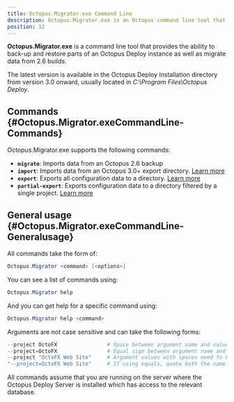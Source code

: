 ```yaml
---
title: Octopus.Migrator.exe Command Line
description: Octopus.Migrator.exe is an Octopus command line tool that provides the ability to back-up and restore parts of an Octopus Deploy instance as well as migrate data from 2.6 builds.
position: 12
---
```


**Octopus.Migrator.exe** is a command line tool that provides the ability to back-up and restore parts of an Octopus Deploy instance as well as migrate data from 2.6 builds.

The latest version is available in the Octopus Deploy installation directory from version 3.0 onward, usually located in *C:\Program Files\Octopus Deploy*.

## Commands {#Octopus.Migrator.exeCommandLine-Commands}

Octopus.Migrator.exe supports the following commands:

- **`migrate`**: Imports data from an Octopus 2.6 backup
- **`import`**: Imports data from an Octopus 3.0+ export directory. [Learn more](/docs/api-and-integration/octopus.migrator.exe-command-line/migrator-import.md)
- **`export`**: Exports all configuration data to a directory. [Learn more](/docs/api-and-integration/octopus.migrator.exe-command-line/migrator-export.md)
- **`partial-export`**: Exports configuration data to a directory filtered by a single project. [Learn more](/docs/api-and-integration/octopus.migrator.exe-command-line/partial-export.md)

## General usage {#Octopus.Migrator.exeCommandLine-Generalusage}

All commands take the form of:

```powershell
Octopus.Migrator <command> [<options>]
```

You can see a list of commands using:

```powershell
Octopus.Migrator help
```

And you can get help for a specific command using:

```powershell
Octopus.Migrator help <command>
```

Arguments are not case sensitive and can take the following forms:

```powershell
--project OctoFX                # Space between argument name and value
--project=OctoFX                # Equal sign between argument name and value
--project "OctoFX Web Site"     # Argument values with spaces need to be quoted
"--project=OctoFX Web Site"     # If using equals, quote both the name and value, not just the value
```

All commands assume that you are running on the server where the Octopus Deploy Server is installed which has access to the relevant database.
